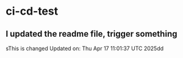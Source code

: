 # ci-cd-test
## I updated the readme file, trigger something
sThis is changed
Updated on: Thu Apr 17 11:01:37 UTC 2025dd
